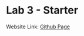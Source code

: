 # Lab 3 - Starter
Website Link: [Github Page](<https://kungharrison.github.io/fa22-cse110-lab3/> "Github Page")